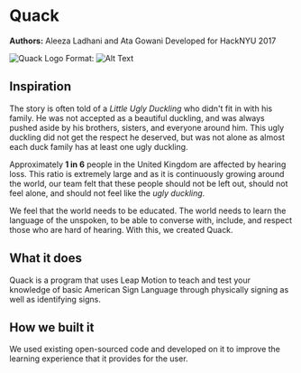 # Quack
**Authors:** Aleeza Ladhani and Ata Gowani
Developed for HackNYU 2017

![Quack Logo](https://cloud.githubusercontent.com/assets/22331338/23172816/19cbc32e-f825-11e6-9632-ff5942be2d22.png)
Format: ![Alt Text](url)

## Inspiration
The story is often told of a *Little Ugly Duckling* who didn't fit in with his family. He was not accepted as a beautiful duckling, and was always pushed aside by his brothers, sisters, and everyone around him. This ugly duckling did not get the respect he deserved, but was not alone as almost each duck family has at least one ugly duckling.

Approximately **1 in 6** people in the United Kingdom are affected by hearing loss. This ratio is extremely large and as it is continuously growing around the world, our team felt that these people should not be left out, should not feel alone, and should not feel like the *ugly duckling*.

We feel that the world needs to be educated. The world needs to learn the language of the unspoken, to be able to converse with, include, and respect those who are hard of hearing. With this, we created Quack.

## What it does
Quack is a program that uses Leap Motion to teach and test your knowledge of basic American Sign Language through physically signing as well as identifying signs.

## How we built it
We used existing open-sourced code and developed on it to improve the learning experience that it provides for the user.
